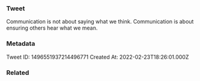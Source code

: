 ### Tweet
Communication is not about saying what we think. Communication is about ensuring others hear what we mean.

### Metadata
Tweet ID: 1496551937214496771
Created At: 2022-02-23T18:26:01.000Z

### Related

